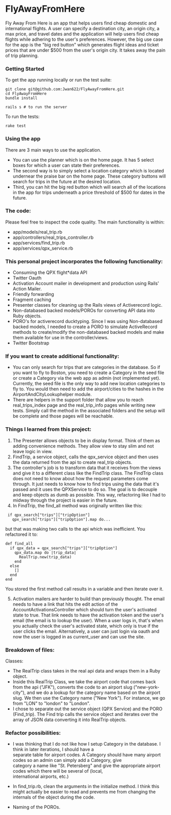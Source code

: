 # FlyAwayFromHere

Fly Away From Here is an app that helps users find cheap domestic and international flights. A user can specify a destination city, an origin city, a max price, and travel dates and the application will help users find cheap flights while adhering to the user's preferences. However, the big use case for the app is the "big red button" which generates flight ideas and ticket prices that are under $500 from the user's origin city. It takes away the pain of trip planning.

### Getting Started
To get the app running locally or run the test suite:

```
git clone git@github.com:Jwan622/FlyAwayFromHere.git
cd FlyAwayFromHere
bundle install

rails s # to run the server
```
To run the tests:

```
rake test
```

### Using the app
There are 3 main ways to use the application.
* You can use the planner which is on the home page. It has 5 select boxes for which a user can state their preferences.
* The second way is to simply select a location category which is located undernear the praise bar on the home page. These category buttons will search for trips in the future at the desired location.  
* Third, you can hit the big red button which will search all of the locations in the app for trips underneath a price threshold of $500 for dates in the future.  

### The code:
Please feel free to inspect the code quality. The main functionality is within:  
* app/models/real_trip.rb  
* app/controllers/real_trips_controller.rb  
* app/services/find_trip.rb  
* app/services/qpx_service.rb  

### This personal project incorporates the following functionality:
* Consuming the QPX flight*data API  
* Twitter Oauth  
* Activation Account mailer in development and production using Rails' Action Mailer.
* Friendly forwarding
* Fragment caching  
* Presenter classes for cleaning up the Rails views of Activerecord logic.  
* Non-databased backed models/POROs for converting API data into Ruby objects.  
* PORO's for activerecord ducktyping. Since I was using Non-databased backed models, I needed to create a PORO to simulate ActiveRecord methods to create/modify the non-databased backed models and make them available for use in the controller/views.  
* Twitter Bootstrap  

### If you want to create additional functionality:
* You can only search for trips that are categories in the database. So if you want to fly to Boston, you need to create a Category in the seed file or create a Category via the web app as admin (not implemented yet). Currently, the seed file is the only way to add new location categories to fly to. You would then need to add the airport/cities to the hashes in the AirportAndCityLookuphelper module.  
* There are helpers in the support folder that allow you to reach real_trips_index page and the real_trip_info pages while writing new tests. Simply call the method in the associated folders and the setup will be complete and those pages will be reachable.

### Things I learned from this project:

1. The Presenter allows objects to be in display format. Think of them as adding convenience methods. They allow view to stay slim and not leave logic in view.  
2. FindTrip, a service object, calls the qpx_service object and then uses the data returned from the api to create real_trip objects.  
3. The controller's job is to transform data that it receives from the views and give it to a different class like the FindTrip class. The FindTrip class does not need to know about how the request parameters come through. It just needs to know how to find trips using the data that it's passed and it uses the QPXService to do so. The goal is to decouple and keep objects as dumb as possible. This way, refactoring like I had to midway through the project is easier in the future.
4. In FindTrip, the find_all method was originally written like this:  
```
 if qpx_search["trips"]["tripOption"]
   qpx_search["trips"]["tripOption"].map do...
```
but that was making two calls to the api which was inefficient.  You refactored it to:

```
def find_all
  if qpx_data = qpx_search["trips"]["tripOption"]
    qpx_data.map do |trip_data|
      RealTrip.new(trip_data)
    end
  else
    []
  end
end
```

You stored the first method call results in a variable and then iterate over it.

5. Activation mailers are harder to build than previously thought. The email needs to have a link that hits the edit action of the AccountActivationsController which should turn the user's activated state to true. That link needs to have the activation token and the user's email (the email is to lookup the user). When a user logs in, that's when you actually check the user's activated state, which only is true if the user clicks the email. Alternatively, a user can just login via oauth and now the user is logged in as current_user and can use the site.  

### Breakdown of files:
Classes:
* The RealTrip class takes in the real api data and wraps them in a Ruby object.  
* Inside this RealTrip Class, we take the airport code that comes back from the api ("JFK"), converts the code to an airport slug ("new-york-city"), and we do a lookup for the category name based on the airport slug. We then use the Category name ("New York"). For instance, we go from "LON" to "london" to "London".
* I chose to separate out the service object (QPX Service) and the PORO (Find_trip). The Find trip calls the service object and iterates over the array of JSON data converting it into RealTrip objects.

### Refactor possibilities:
* I was thinking that I do not like how I setup Category in the database. I think in later iterations, I should have a  
  separate table for airport codes. A Category should have many airport codes so an admin can simply add a Category, give  
  category a name like "St. Petersberg" and give the appropriate airport codes which there will be several of (local,  
  international airports, etc.)

* In find_trip.rb, clean the arguments in the initialize method. I think this might actually be easier to read
  and prevents me from changing the internals of the object during the code.

* Naming of the POROs.
